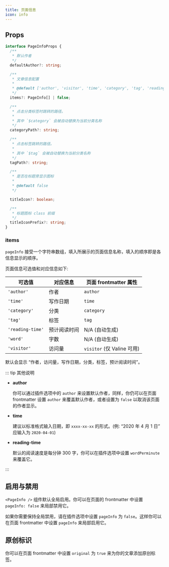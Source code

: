 ```yaml
---
title: 页面信息
icon: info
---
```


## Props

```ts
interface PageInfoProps {
  /**
   * 默认作者
   */
  defaultAuthor?: string;

  /**
   * 文章信息配置
   *
   * @default ['author', 'visitor', 'time', 'category', 'tag', 'reading-time']
   */
  items?: PageInfo[] | false;

  /**
   * 点击分类标签时跳转的路径。
   *
   * 其中 `$category` 会被自动替换为当前分类名称
   */
  categoryPath?: string;

  /**
   * 点击标签跳转的路径。
   *
   * 其中 `$tag` 会被自动替换为当前分类名称
   */
  tagPath?: string;

  /**
   * 是否在标题旁显示图标
   *
   * @default false
   */

  titleIcon?: boolean;

  /**
   * 标题图标 class 前缀
   */
  titleIconPrefix?: string;
}
```

### items

`pageInfo` 接受一个字符串数组，填入所展示的页面信息名称，填入的顺序即是各信息显示的顺序。

页面信息可选值和对应信息如下:

| 可选值           | 对应信息     | 页面 frontmatter 属性      |
| ---------------- | ------------ | -------------------------- |
| `'author'`       | 作者         | `author`                   |
| `'time'`         | 写作日期     | `time`                     |
| `'category'`     | 分类         | `category`                 |
| `'tag'`          | 标签         | `tag`                      |
| `'reading-time'` | 预计阅读时间 | N/A (自动生成)             |
| `'word'`         | 字数         | N/A (自动生成)             |
| `'visitor'`      | 访问量       | `visitor` (仅 Valine 可用) |

默认会显示 “作者，访问量，写作日期，分类，标签，预计阅读时间”。

::: tip 其他说明

- **author**

  你可以通过插件选项中的 `author` 来设置默认作者，同样，你仍可以在页面 frontmatter 设置 `author` 来覆盖默认作者，或者设置为 `false` 以取消该页面的作者显示。

- **time**

  建议以标准格式输入日期，即 `xxxx-xx-xx` 的形式。(例: “2020 年 4 月 1 日” 应输入为 `2020-04-01`)

- **reading-time**

  默认的阅读速度是每分钟 300 字，你可以在插件选项中设置 `wordPerminute` 来覆盖它。

:::

## 启用与禁用

`<PageInfo />` 组件默认全局启用。你可以在页面的 frontmatter 中设置 `pageInfo: false` 来局部禁用它。

如果你需要保持全局禁用，请在插件选项中设置 `pageInfo` 为 `false`。这样你可以在页面 frontmatter 中设置 `pageInfo` 来局部启用它。

## 原创标识

你可以在页面 frontmatter 中设置 `original` 为 `true` 来为你的文章添加原创标签。
